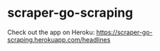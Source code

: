 # scraper-go-scraping

Check out the app on Heroku: https://scraper-go-scraping.herokuapp.com/headlines
